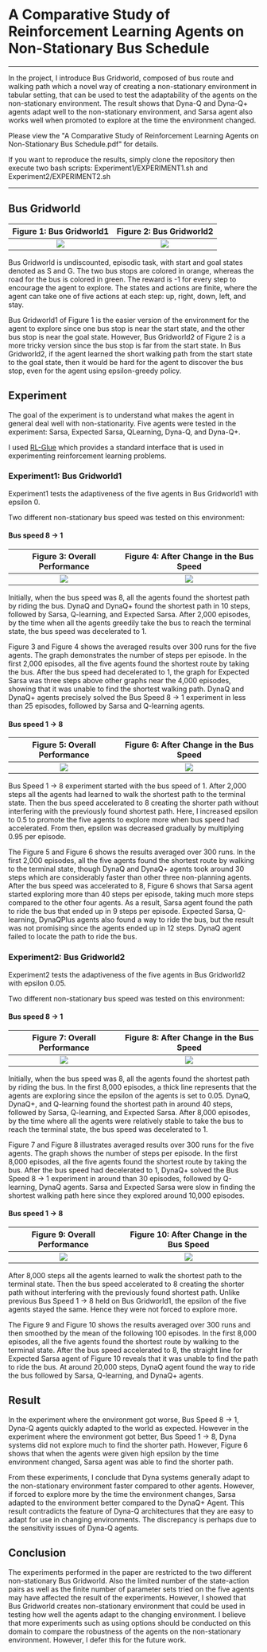 # A Comparative Study of Reinforcement Learning Agents on Non-Stationary Bus Schedule

-----

In the project, I introduce Bus Gridworld, composed of bus route and walking path which a novel way of creating a non-stationary environment in tabular setting, that can be used to test the adaptability of the agents on the non-stationary environment. The result shows that Dyna-Q and Dyna-Q+ agents adapt well to the non-stationary environment, and Sarsa agent also works well when promoted to explore at the time the environment changed.

Please view the "A Comparative Study of Reinforcement Learning Agents on Non-Stationary Bus Schedule.pdf" for details.

If you want to reproduce the results, simply clone the repository then execute two bash scripts: Experiment1/EXPERIMENT1.sh and Experiment2/EXPERIMENT2.sh 

-----

## Bus Gridworld

Figure 1: Bus Gridworld1|Figure 2: Bus Gridworld2
:-------------------------:|:-------------------------:
![](Grid1.PNG)  |  ![](Grid2.PNG)

Bus Gridworld is undiscounted,
episodic task, with start and goal states denoted as S and G.
The two bus stops are colored in orange, whereas the road
for the bus is colored in green. The reward is -1 for every
step to encourage the agent to explore. The states and actions
are finite, where the agent can take one of five actions
at each step: up, right, down, left, and stay.

Bus Gridworld1 of Figure 1 is the easier version of the
environment for the agent to explore since one bus stop is
near the start state, and the other bus stop is near the goal
state. 
However, Bus Gridworld2 of Figure 2 is a more tricky
version since the bus stop is far from the start state. In Bus
Gridworld2, if the agent learned the short walking path from 
the start state to the goal state, then it would be hard for the
agent to discover the bus stop, even for the agent using epsilon-greedy policy.

## Experiment

The goal of the experiment is to understand what makes the
agent in general deal well with non-stationarity. Five agents
were tested in the experiment: Sarsa, Expected Sarsa, QLearning,
Dyna-Q, and Dyna-Q+.

I used [RL-Glue](http://glue.rl-community.org/wiki/Main_Page) which provides a standard interface that is used in experimenting reinforcement learning problems.

### Experiment1: Bus Gridworld1

Experiment1 tests the adaptiveness of the five agents in Bus Gridworld1 with epsilon 0.

Two different non-stationary bus speed was tested on this environment:

#### Bus speed 8 -> 1

Figure 3: Overall Performance| Figure 4: After Change in the Bus Speed
:-------------------------:|:-------------------------:
![](Experiment1/plots/SEQDP_bs8to1_ylim30.png)  |  ![](Experiment1/plots/SEQDP_bs8to1_after_2200_ylim30.png)

Initially, when the bus speed was
8, all the agents found the shortest path by riding the bus.
DynaQ and DynaQ+ found the shortest path in 10 steps, followed
by Sarsa, Q-learning, and Expected Sarsa. After 2,000
episodes, by the time when all the agents greedily take the
bus to reach the terminal state, the bus speed was decelerated
to 1.

Figure 3 and Figure 4 shows the averaged results over 300
runs for the five agents. The graph demonstrates the number
of steps per episode. In the first 2,000 episodes, all the five
agents found the shortest route by taking the bus. After the
bus speed had decelerated to 1, the graph for Expected Sarsa
was three steps above other graphs near the 4,000 episodes,
showing that it was unable to find the shortest walking path.
DynaQ and DynaQ+ agents precisely solved the Bus Speed
8 -> 1 experiment in less than 25 episodes, followed by
Sarsa and Q-learning agents.

#### Bus speed 1 -> 8

Figure 5: Overall Performance| Figure 6: After Change in the Bus Speed
:-------------------------:|:-------------------------:
![](Experiment1/plots/SEQDP_bs1to8_ylim20.png)  |  ![](Experiment1/plots/SEQDP_bs1to8_after_ylim20.png)

Bus Speed 1 -> 8 experiment started with the bus speed
of 1. After 2,000 steps all the agents had learned to walk
the shortest path to the terminal state. Then the bus speed
accelerated to 8 creating the shorter path without interfering
with the previously found shortest path.
Here, I increased epsilon to 0.5 to promote the five agents to explore more
when bus speed had accelerated. From then, epsilon was decreased
gradually by multiplying 0.95 per episode.

The Figure 5 and Figure 6 shows the results averaged
over 300 runs. In the first 2,000 episodes, all the five agents
found the shortest route by walking to the terminal state,
though DynaQ and DynaQ+ agents took around 30 steps
which are considerably faster than other three non-planning
agents. After the bus speed was accelerated to 8, Figure 6
shows that Sarsa agent started exploring more than 40 steps
per episode, taking much more steps compared to the other
four agents. As a result, Sarsa agent found the path to ride
the bus that ended up in 9 steps per episode. Expected Sarsa,
Q-learning, DynaQPlus agents also found a way to ride the
bus, but the result was not promising since the agents ended
up in 12 steps. DynaQ agent failed to locate the path to ride
the bus.

### Experiment2: Bus Gridworld2

Experiment2 tests the adaptiveness of the five agents in Bus Gridworld2 with epsilon 0.05.

Two different non-stationary bus speed was tested on this environment:

#### Bus speed 8 -> 1

Figure 7: Overall Performance| Figure 8: After Change in the Bus Speed
:-------------------------:|:-------------------------:
![](Experiment2/plots/SEQDP_bs8to1_ylim30.png)  |  ![](Experiment2/plots/SEQDP_bs8to1_after.png)

Initially, when the bus speed was
8, all the agents found the shortest path by riding the bus. In
the first 8,000 episodes, a thick line represents that the agents
are exploring since the epsilon of the agents is set to 0.05. DynaQ,
DynaQ+, and Q-learning found the shortest path in around
40 steps, followed by Sarsa, Q-learning, and Expected Sarsa.
After 8,000 episodes, by the time where all the agents were
relatively stable to take the bus to reach the terminal state,
the bus speed was decelerated to 1.

Figure 7 and Figure 8 illustrates averaged results over 300
runs for the five agents. The graph shows the number of steps
per episode. In the first 8,000 episodes, all the five agents
found the shortest route by taking the bus. After the bus
speed had decelerated to 1, DynaQ+ solved the Bus Speed 8 -> 1
experiment in around than 30 episodes, followed by
Q-learning, DynaQ agents. Sarsa and Expected Sarsa were
slow in finding the shortest walking path here since they explored
around 10,000 episodes.

#### Bus speed 1 -> 8

Figure 9: Overall Performance| Figure 10: After Change in the Bus Speed
:-------------------------:|:-------------------------:
![](Experiment2/plots/SEQDP_bs1to8_ylim11.png)  |  ![](Experiment2/plots/SEQDP_smooth_bs1to8_after_20000episodes.png)

After 8,000 steps all the agents learned to walk the shortest
path to the terminal state. Then the bus speed accelerated
to 8 creating the shorter path without interfering with the
previously found shortest path. Unlike previous Bus Speed 1 -> 8
held on Bus Gridworld1, the epsilon of the five agents stayed
the same. Hence they were not forced to explore more.

The Figure 9 and Figure 10 shows the results averaged
over 300 runs and then smoothed by the mean of the following
100 episodes. In the first 8,000 episodes, all the five
agents found the shortest route by walking to the terminal
state. After the bus speed accelerated to 8, the straight line
for Expected Sarsa agent of Figure 10 reveals that it was
unable to find the path to ride the bus. At around 20,000
steps, DynaQ agent found the way to ride the bus followed
by Sarsa, Q-learning, and DynaQ+ agents.

## Result

In the experiment where the environment got worse, Bus
Speed 8 -> 1, Dyna-Q agents quickly adapted to the world as
expected. However in the experiment where the environment
got better, Bus Speed 1 -> 8, Dyna systems did not explore
much to find the shorter path. However, Figure 6 shows that
when the agents were given high epsilon by the time environment
changed, Sarsa agent was able to find the shorter path.

From these experiments, I conclude that Dyna systems
generally adapt to the non-stationary environment faster
compared to other agents. However, if forced to explore
more by the time the environment changes, Sarsa adapted
to the environment better compared to the DynaQ+ Agent.
This result contradicts the feature of Dyna-Q architectures
that they are easy to adapt for use in changing environments.
The discrepancy is perhaps due to the sensitivity
issues of Dyna-Q agents.

## Conclusion

The experiments performed in the paper are restricted to the
two different non-stationary Bus Gridworld. Also the limited
number of the state-action pairs as well as the finite number
of parameter sets tried on the five agents may have affected
the result of the experiments. However, I showed that Bus
Gridworld creates non-stationary environment that could be
used in testing how well the agents adapt to the changing
environment. I believe that more experiments such as using
options should be conducted on this domain to compare the
robustness of the agents on the non-stationary environment.
However, I defer this for the future work.
